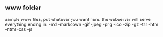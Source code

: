 www folder
--------------
sample www files, put whatever you want here.
the webserver will serve everything ending in:
-md
-markdown
-gif
-jpeg
-png
-ico
-zip
-gz
-tar
-htm
-html
-css
-js
